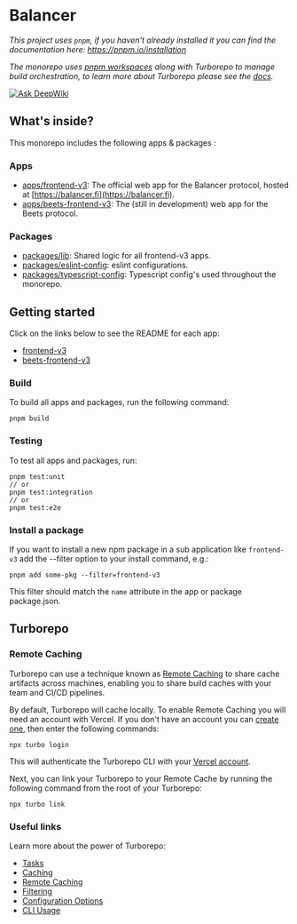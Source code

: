 # Balancer

_This project uses `pnpm`, if you haven't already installed it you can find the documentation here:
https://pnpm.io/installation_

_The monorepo uses [pnpm workspaces](https://pnpm.io/workspaces) along with Turborepo to manage
build orchestration, to learn more about Turborepo please see the
[docs](https://turbo.build/repo/docs)._

[![Ask DeepWiki](https://deepwiki.com/badge.svg)](https://deepwiki.com/balancer/frontend-monorepo)

## What's inside?

This monorepo includes the following apps & packages :

### Apps

- [apps/frontend-v3](https://github.com/balancer/frontend-monorepo/tree/main/apps/frontend-v3): The
  official web app for the Balancer protocol, hosted at [https://balancer.fi](https://balancer.fi).
- [apps/beets-frontend-v3](https://github.com/balancer/frontend-monorepo/tree/main/apps/beets-frontend-v3):
  The (still in development) web app for the Beets protocol.

### Packages

- [packages/lib](https://github.com/balancer/frontend-monorepo/tree/main/packages/lib): Shared logic
  for all frontend-v3 apps.
- [packages/eslint-config](https://github.com/balancer/frontend-monorepo/tree/main/packages/eslint-config):
  eslint configurations.
- [packages/typescript-config](https://github.com/balancer/frontend-monorepo/tree/main/packages/typescript-config):
  Typescript config's used throughout the monorepo.

## Getting started

Click on the links below to see the README for each app:

- [frontend-v3](https://github.com/balancer/frontend-monorepo/tree/main/apps/frontend-v3/README.md)
- [beets-frontend-v3](https://github.com/balancer/frontend-monorepo/tree/main/apps/beets-frontend-v3/README.md)

### Build

To build all apps and packages, run the following command:

```
pnpm build
```

### Testing

To test all apps and packages, run:

```
pnpm test:unit
// or
pnpm test:integration
// or
pnpm test:e2e
```

### Install a package

If you want to install a new npm package in a sub application like `frontend-v3` add the --filter
option to your install command, e.g.:

```
pnpm add some-pkg --filter=frontend-v3
```

This filter should match the `name` attribute in the app or package package.json.

## Turborepo

### Remote Caching

Turborepo can use a technique known as
[Remote Caching](https://turbo.build/repo/docs/core-concepts/remote-caching) to share cache
artifacts across machines, enabling you to share build caches with your team and CI/CD pipelines.

By default, Turborepo will cache locally. To enable Remote Caching you will need an account with
Vercel. If you don't have an account you can [create one](https://vercel.com/signup), then enter the
following commands:

```
npx turbo login
```

This will authenticate the Turborepo CLI with your
[Vercel account](https://vercel.com/docs/concepts/personal-accounts/overview).

Next, you can link your Turborepo to your Remote Cache by running the following command from the
root of your Turborepo:

```
npx turbo link
```

### Useful links

Learn more about the power of Turborepo:

- [Tasks](https://turbo.build/repo/docs/core-concepts/monorepos/running-tasks)
- [Caching](https://turbo.build/repo/docs/core-concepts/caching)
- [Remote Caching](https://turbo.build/repo/docs/core-concepts/remote-caching)
- [Filtering](https://turbo.build/repo/docs/core-concepts/monorepos/filtering)
- [Configuration Options](https://turbo.build/repo/docs/reference/configuration)
- [CLI Usage](https://turbo.build/repo/docs/reference/command-line-reference)
